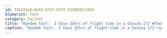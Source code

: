 ```yaml
---
id: 32b22418-8a52-4717-b57f-31505d2c245d
blueprint: text
category: twitter
title: 'Random fact:  I have 35hrs of flight time in a Cessna 172 #themoreyouknow'
caption: 'Random fact:  I have 35hrs of flight time in a Cessna 172 <span class="hashtag hashtag_local">#<a href="http://tweettemp.darylchymko.ca/?tag=themoreyouknow">themoreyouknow</a>'
---
```

